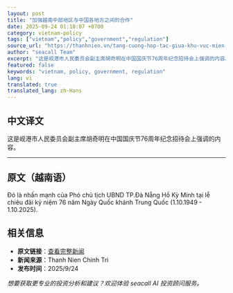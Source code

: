 ```yaml
---
layout: post
title: "加强越南中部地区与中国各地方之间的合作"
date: 2025-09-24 01:18:07 +0700
category: vietnam-policy
tags: ["vietnam","policy","government","regulation"]
source_url: "https://thanhnien.vn/tang-cuong-hop-tac-giua-khu-vuc-mien-trung-viet-nam-voi-cac-dia-phuong-trung-quoc-185250923205057409.htm"
author: "seacall Team"
excerpt: "这是岘港市人民委员会副主席胡奇明在中国国庆节76周年纪念招待会上强调的内容。..."
featured: false
keywords: "vietnam, policy, government, regulation"
lang: vi
translated: true
translated_lang: zh-Hans
---
```


## 中文译文

这是岘港市人民委员会副主席胡奇明在中国国庆节76周年纪念招待会上强调的内容。

---

## 原文（越南语）

Đ&oacute; l&agrave; nhấn mạnh của Ph&oacute; chủ tịch UBND TP.Đ&agrave; Nẵng Hồ Kỳ Minh tại lễ chi&ecirc;u đ&atilde;i kỷ niệm 76 năm Ng&agrave;y Quốc kh&aacute;nh Trung Quốc (1.10.1949 - 1.10.2025).

## 相关信息

- **原文链接**：[查看完整新闻](https://thanhnien.vn/tang-cuong-hop-tac-giua-khu-vuc-mien-trung-viet-nam-voi-cac-dia-phuong-trung-quoc-185250923205057409.htm)
- **新闻来源**：Thanh Nien Chinh Tri
- **发布时间**：2025/9/24

*想要获取更专业的投资分析和建议？欢迎体验 seacall AI 投资顾问服务。*